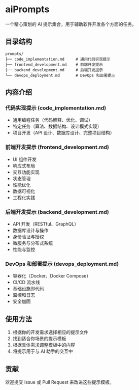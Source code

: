 # aiPrompts

一个精心策划的 AI 提示集合，用于辅助软件开发各个方面的任务。

## 目录结构

```
prompts/
├── code_implementation.md     # 通用代码实现提示
├── frontend_development.md    # 前端开发提示
├── backend_development.md     # 后端开发提示
└── devops_deployment.md       # DevOps 和部署提示
```

## 内容介绍

### 代码实现提示 (code_implementation.md)
- 通用编程任务（代码解释、优化、调试）
- 特定任务（算法、数据结构、设计模式实现）
- 项目开发（API 设计、数据库设计、完整项目结构）

### 前端开发提示 (frontend_development.md)
- UI 组件开发
- 响应式布局
- 交互功能实现
- 状态管理
- 性能优化
- 数据可视化
- 工程化实践

### 后端开发提示 (backend_development.md)
- API 开发（RESTful、GraphQL）
- 数据库设计与操作
- 身份验证与授权
- 微服务与分布式系统
- 性能与监控

### DevOps 和部署提示 (devops_deployment.md)
- 容器化（Docker、Docker Compose）
- CI/CD 流水线
- 基础设施即代码
- 监控和日志
- 安全加固

## 使用方法

1. 根据你的开发需求选择相应的提示文件
2. 找到适合你场景的提示模板
3. 根据具体需求调整模板中的内容
4. 将提示用于与 AI 助手的交互中

## 贡献

欢迎提交 Issue 或 Pull Request 来改进这些提示模板。